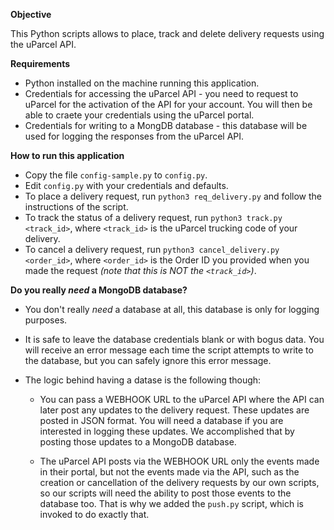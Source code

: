 **Objective**

This Python scripts allows to place, track and delete delivery requests using the uParcel API.

**Requirements**

* Python installed on the machine running this application.
* Credentials for accessing the uParcel API - you need to request to uParcel for the activation of the API for your account. You will then be able to craete your credentials using the uParcel portal.
* Credentials for writing to a MongDB database - this database will be used for logging the responses from the uParcel API.

**How to run this application**

* Copy the file `config-sample.py` to `config.py`.
* Edit `config.py` with your credentials and defaults.
* To place a delivery request, run `python3 req_delivery.py` and follow the instructions of the script.
* To track the status of a delivery request, run `python3 track.py <track_id>`, where `<track_id>` is the uParcel trucking code of your delivery.
* To cancel a delivery request, run `python3 cancel_delivery.py <order_id>`, where `<order_id>` is the Order ID you provided when you made the request *(note that this is NOT the `<track_id>`)*.

**Do you really *need* a MongoDB database?**

* You don't really *need* a database at all, this database is only for logging purposes.

* It is safe to leave the database credentials blank or with bogus data. You will receive an error message each time the script attempts to write to the database, but you can safely ignore this error message.

* The logic behind having a datase is the following though:
  
  * You can pass a WEBHOOK URL to the uParcel API where the API can later post any updates to the delivery request. These updates are posted in JSON format. You will need a database if you are interested in logging these updates. We accomplished that by posting those updates to a MongoDB database.
  
  * The uParcel API posts via the WEBHOOK URL only the events made in their portal, but not the events made via the API, such as the creation or cancellation of the delivery requests by our own scripts, so our scripts will need the ability to post those events to the database too. That is why we added the `push.py` script, which is invoked to do exactly that.
